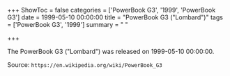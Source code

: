+++
ShowToc = false
categories = ['PowerBook G3', '1999', 'PowerBook G3']
date = 1999-05-10 00:00:00
title = "PowerBook G3 (\"Lombard\")"
tags = ['PowerBook G3', '1999']
summary = " "

+++

The PowerBook G3 ("Lombard") was released on 1999-05-10 00:00:00.

Source: `https://en.wikipedia.org/wiki/PowerBook_G3`

